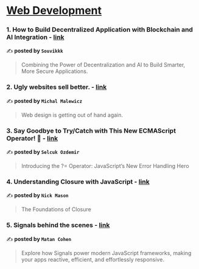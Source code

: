 
<h1><a href=https://medium.com/tag/web-development/recommended target="_blank" rel="noopener noreferrer">Web Development</a></h1>
<h3>1. How to Build Decentralized Application with Blockchain and AI Integration - <a href="https://medium.com/@souvikkk23/how-to-build-decentralized-application-with-blockchain-and-ai-integration-e683428dfbd1" target="_blank" rel="noopener noreferrer">link</a></h3>

✍️ **posted by `Souvikkk`**

<blockquote>Combining the Power of Decentralization and AI to Build Smarter, More Secure Applications.</blockquote>

<h3>2. Ugly websites sell better. - <a href="https://medium.com/@michalmalewicz/ugly-websites-sell-better-0b0354ebff10" target="_blank" rel="noopener noreferrer">link</a></h3>

✍️ **posted by `Michal Malewicz`**

<blockquote>Web design is getting out of hand again.</blockquote>

<h3>3. Say Goodbye to Try/Catch with This New ECMAScript Operator! 🚀 - <a href="https://medium.com/javascript-in-plain-english/say-goodbye-to-try-catch-with-this-new-ecmascript-operator-e2b798c7b7a8" target="_blank" rel="noopener noreferrer">link</a></h3>

✍️ **posted by `Selcuk Ozdemir`**

<blockquote>Introducing the ?= Operator: JavaScript’s New Error Handling Hero</blockquote>

<h3>4. Understanding Closure with JavaScript - <a href="https://medium.com/@nickmasonswe/understanding-closure-with-javascript-1405092a0e7f" target="_blank" rel="noopener noreferrer">link</a></h3>

✍️ **posted by `Nick Mason`**

<blockquote>The Foundations of Closure</blockquote>

<h3>5. Signals behind the scenes - <a href="https://medium.com/gitconnected/signals-behind-the-scenes-19cbcb6b802b" target="_blank" rel="noopener noreferrer">link</a></h3>

✍️ **posted by `Matan Cohen`**

<blockquote>Explore how Signals power modern JavaScript frameworks, making your apps reactive, efficient, and effortlessly responsive.</blockquote>

